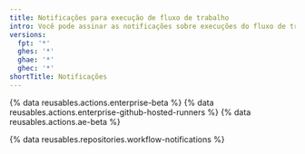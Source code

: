 ```yaml
---
title: Notificações para execução de fluxo de trabalho
intro: Você pode assinar as notificações sobre execuções do fluxo de trabalho que você acionar.
versions:
  fpt: '*'
  ghes: '*'
  ghae: '*'
  ghec: '*'
shortTitle: Notificações
---
```


{% data reusables.actions.enterprise-beta %}
{% data reusables.actions.enterprise-github-hosted-runners %}
{% data reusables.actions.ae-beta %}

{% data reusables.repositories.workflow-notifications %}
